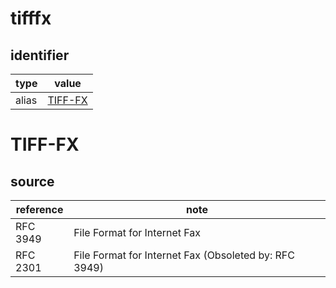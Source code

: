 # tifffx

## identifier
| type              | value
| ----------------- | -----
| alias             | [TIFF-FX](#tiff-fx)

# TIFF-FX

## source
| reference | note
| --------- | ----
| RFC 3949  | File Format for Internet Fax
| RFC 2301  | File Format for Internet Fax (Obsoleted by: RFC 3949)
